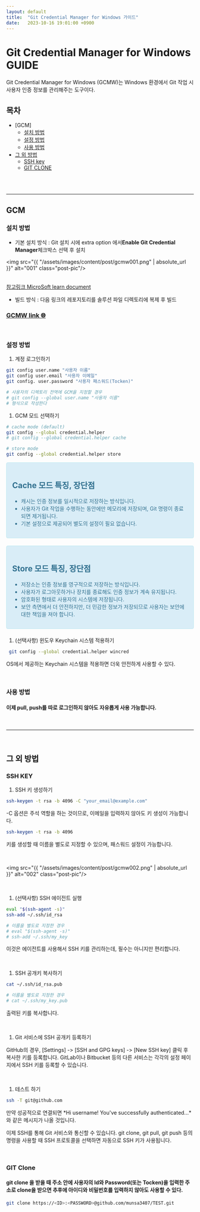 ```yaml
---
layout: default
title:  "Git Credential Manager for Windows 가이드"
date:   2023-10-16 19:01:00 +0900
---
```



# Git Credential Manager for Windows GUIDE
Git Credential Manager for Windows (GCMW)는 Windows 환경에서 Git 작업 시 사용자 인증 정보를 관리해주는 도구이다.
<br>

## 목차

- [GCM]
  - [설치 방법](#설치-방법)
  - [설정 방법](#설정-방법)
  - [사용 방법](#사용-방법)
- [그 외 방법](#그-외-방법)
  - [SSH key](#ssh-key)
  - [GIT CLONE](#git-clone)

<br>
<br>

---

## GCM
### 설치 방법
-  기본 설치 방식 : Git 설치 시에 extra option 에서**Enable Git Credential Manager**체크박스 선택 후 설치

<img src="{{ "/assets/images/content/post/gcmw001.png" | absolute_url }}" alt="001" class="post-pic"/>

<br>
<a href="https://learn.microsoft.com/en-us/azure/devops/repos/git/set-up-credential-managers?view=azure-devops"> 참고링크 MicroSoft learn document</a>

- 빌드 방식 : 다음 링크의 레포지토리를 솔루션 파일 디렉토리에 복제 후 빌드

### <a href="https://github.com/git-ecosystem/git-credential-manager.git">GCMW link 🌐</a> 

<br>

### 설정 방법

1. 계정 로그인하기

``` bash
git config user.name "사용자 이름"
git config user.email "사용자 이메일"
git config. user.password "사용자 패스워드(Tocken)"

# 사용자의 디렉토리 전역에 GCM을 지정할 경우
# git config --global user.name "사용자 이름"
# 형식으로 작성한다
```

1. GCM 모드 선택하기

``` bash
# cache mode (default)
git config --global credential.helper
# git config --global credential.helper cache

# store mode
git config --global credential.helper store
```


<div style="padding: 15px; border: 1px solid transparent; border-color: transparent; margin-bottom: 20px; border-radius: 4px; color: #31708f; background-color: #d9edf7; border-color: #bce8f1;">

## Cache 모드 특징, 장단점

- 캐시는 인증 정보를 일시적으로 저장하는 방식입니다.
- 사용자가 Git 작업을 수행하는 동안에만 메모리에 저장되며, Git 명령이 종료되면 제거됩니다.
- 기본 설정으로 제공되어 별도의 설정이 필요 없습니다.

</div>

<div style="padding: 15px; border: 1px solid transparent; border-color: transparent; margin-bottom: 20px; border-radius: 4px; color: #31708f; background-color: #d9edf7; border-color: #bce8f1;">

## Store 모드 특징, 장단점

- 저장소는 인증 정보를 영구적으로 저장하는 방식입니다.
- 사용자가 로그아웃하거나 장치를 종료해도 인증 정보가 계속 유지됩니다. 
- 암호화된 형태로 사용자의 시스템에 저장됩니다.
- 보안 측면에서 더 안전하지만, 더 민감한 정보가 저장되므로 사용자는 보안에 대한 책임을 져야 합니다.

</div>

1. (선택사항) 윈도우 Keychain 시스템 적용하기

 ```bash
  git config --global credential.helper wincred
  ```
  OS에서 제공하는 Keychain 시스템을 적용하면 더욱 안전하게 사용할 수 있다.

<br>

### 사용 방법

#### 이제 pull, push를 따로 로그인하지 않아도 자유롭게 사용 가능합니다.

<br>

---
<br>

## 그 외 방법
 
###  SSH KEY

1. SSH 키 생성하기

```bash
ssh-keygen -t rsa -b 4096 -C "your_email@example.com"
```

-C 옵션은 주석 역할을 하는 것이므로, 이메일을 입력하지 않아도 키 생성이 가능합니다.

```bash
ssh-keygen -t rsa -b 4096
```

키를 생성할 때 이름을 별도로 지정할 수 있으며, 패스워드 설정이 가능합니다.

<br>

<img src="{{ "/assets/images/content/post/gcmw002.png" | absolute_url }}" alt="002" class="post-pic"/>

<br>

1. (선택사항) SSH 에이전트 실행

```bash
eval "$(ssh-agent -s)"
ssh-add ~/.ssh/id_rsa

# 이름을 별도로 지정한 경우
# eval "$(ssh-agent -s)"
# ssh-add ~/.ssh/my_key
```
이것은 에이전트를 사용해서 SSH 키를 관리하는데, 필수는 아니지만 편리합니다.

<br>

1. SSH 공개키 복사하기

```bash
cat ~/.ssh/id_rsa.pub

# 이름을 별도로 지정한 경우
# cat ~/.ssh/my_key.pub
```

출력된 키를 복사합니다.

<br>

1. Git 서비스에 SSH 공개키 등록하기

GitHub의 경우, [Settings] -> [SSH and GPG keys] -> [New SSH key] 클릭 후 복사한 키를 등록합니다.
GitLab이나 Bitbucket 등의 다른 서비스는 각각의 설정 페이지에서 SSH 키를 등록할 수 있습니다.

<br>

1. 테스트 하기

```bash
ssh -T git@github.com
```
만약 성공적으로 연결되면 *Hi username! You've successfully authenticated...*와 같은 메시지가 나올 것입니다.

이제 SSH를 통해 Git 서비스와 통신할 수 있습니다. git clone, git pull, git push 등의 명령을 사용할 때 SSH 프로토콜을 선택하면 자동으로 SSH 키가 사용됩니다.


<BR>

### GIT Clone

#### git clone 을 받을 때 주소 안에 사용자의 Id와 Password(또는 Tocken)을 입력한 주소로 clone을 받으면 추후에 아이디와 비밀번호를 입력하지 않아도 사용할 수 있다.

```bash
git clone https://<ID>:<PASSWORD>@github.com/munsa3407/TEST.git
```
